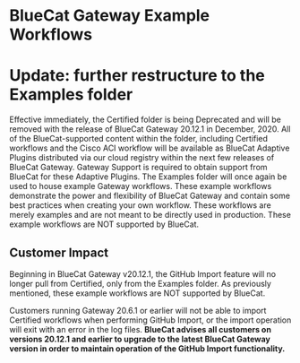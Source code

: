 <!-- Copyright 2020-2022 BlueCat Networks (USA) Inc. and its affiliates -->

# **BlueCat Gateway Example Workflows**

# **Update: further restructure to the Examples folder**

Effective immediately,
the Certified folder is being Deprecated
and will be removed with the release of BlueCat Gateway 20.12.1 in December, 2020.
All of the BlueCat-supported content within the folder,
including Certified workflows and the Cisco ACI workflow
will be available as BlueCat Adaptive Plugins
distributed via our cloud registry within the next few releases of BlueCat Gateway.
Gateway Support is required to obtain support from BlueCat for these Adaptive Plugins.
The Examples folder will once again be used to house example Gateway workflows.
These example workflows demonstrate the power and flexibility of BlueCat Gateway
and contain some best practices when creating your own workflow.
These workflows are merely examples and are not meant to be directly used in production.
These example workflows are NOT supported by BlueCat.

## **Customer Impact**

Beginning in BlueCat Gateway v20.12.1,
the GitHub Import feature will no longer pull from Certified,
only from the Examples folder.
As previously mentioned, these example workflows are NOT supported by BlueCat.

Customers running Gateway 20.6.1 or earlier
will not be able to import Certified workflows
when performing GitHub Import,
or the import operation will exit with an error in the log files.
**BlueCat advises all customers on versions 20.12.1 and earlier
to upgrade to the latest BlueCat Gateway version
in order to maintain operation of the GitHub Import functionality.**
